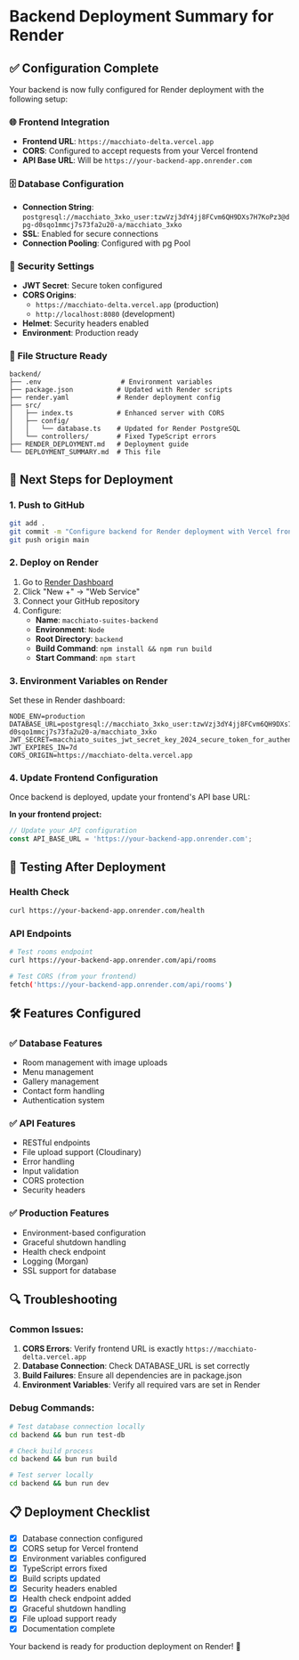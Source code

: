 # Backend Deployment Summary for Render

## ✅ Configuration Complete

Your backend is now fully configured for Render deployment with the following setup:

### 🌐 **Frontend Integration**
- **Frontend URL**: `https://macchiato-delta.vercel.app`
- **CORS**: Configured to accept requests from your Vercel frontend
- **API Base URL**: Will be `https://your-backend-app.onrender.com`

### 🗄️ **Database Configuration**
- **Connection String**: `postgresql://macchiato_3xko_user:tzwVzj3dY4jj8FCvm6QH9DXs7H7KoPz3@dpg-d0sqo1mmcj7s73fa2u20-a/macchiato_3xko`
- **SSL**: Enabled for secure connections
- **Connection Pooling**: Configured with pg Pool

### 🔐 **Security Settings**
- **JWT Secret**: Secure token configured
- **CORS Origins**: 
  - `https://macchiato-delta.vercel.app` (production)
  - `http://localhost:8080` (development)
- **Helmet**: Security headers enabled
- **Environment**: Production ready

### 📁 **File Structure Ready**
```
backend/
├── .env                    # Environment variables
├── package.json           # Updated with Render scripts
├── render.yaml            # Render deployment config
├── src/
│   ├── index.ts           # Enhanced server with CORS
│   ├── config/
│   │   └── database.ts    # Updated for Render PostgreSQL
│   └── controllers/       # Fixed TypeScript errors
├── RENDER_DEPLOYMENT.md   # Deployment guide
└── DEPLOYMENT_SUMMARY.md  # This file
```

## 🚀 **Next Steps for Deployment**

### 1. Push to GitHub
```bash
git add .
git commit -m "Configure backend for Render deployment with Vercel frontend"
git push origin main
```

### 2. Deploy on Render
1. Go to [Render Dashboard](https://dashboard.render.com)
2. Click "New +" → "Web Service"
3. Connect your GitHub repository
4. Configure:
   - **Name**: `macchiato-suites-backend`
   - **Environment**: `Node`
   - **Root Directory**: `backend`
   - **Build Command**: `npm install && npm run build`
   - **Start Command**: `npm start`

### 3. Environment Variables on Render
Set these in Render dashboard:
```
NODE_ENV=production
DATABASE_URL=postgresql://macchiato_3xko_user:tzwVzj3dY4jj8FCvm6QH9DXs7H7KoPz3@dpg-d0sqo1mmcj7s73fa2u20-a/macchiato_3xko
JWT_SECRET=macchiato_suites_jwt_secret_key_2024_secure_token_for_authentication
JWT_EXPIRES_IN=7d
CORS_ORIGIN=https://macchiato-delta.vercel.app
```

### 4. Update Frontend Configuration
Once backend is deployed, update your frontend's API base URL:

**In your frontend project:**
```typescript
// Update your API configuration
const API_BASE_URL = 'https://your-backend-app.onrender.com';
```

## 🔧 **Testing After Deployment**

### Health Check
```bash
curl https://your-backend-app.onrender.com/health
```

### API Endpoints
```bash
# Test rooms endpoint
curl https://your-backend-app.onrender.com/api/rooms

# Test CORS (from your frontend)
fetch('https://your-backend-app.onrender.com/api/rooms')
```

## 🛠️ **Features Configured**

### ✅ **Database Features**
- Room management with image uploads
- Menu management
- Gallery management
- Contact form handling
- Authentication system

### ✅ **API Features**
- RESTful endpoints
- File upload support (Cloudinary)
- Error handling
- Input validation
- CORS protection
- Security headers

### ✅ **Production Features**
- Environment-based configuration
- Graceful shutdown handling
- Health check endpoint
- Logging (Morgan)
- SSL support for database

## 🔍 **Troubleshooting**

### Common Issues:
1. **CORS Errors**: Verify frontend URL is exactly `https://macchiato-delta.vercel.app`
2. **Database Connection**: Check DATABASE_URL is set correctly
3. **Build Failures**: Ensure all dependencies are in package.json
4. **Environment Variables**: Verify all required vars are set in Render

### Debug Commands:
```bash
# Test database connection locally
cd backend && bun run test-db

# Check build process
cd backend && bun run build

# Test server locally
cd backend && bun run dev
```

## 📋 **Deployment Checklist**

- [x] Database connection configured
- [x] CORS setup for Vercel frontend
- [x] Environment variables configured
- [x] TypeScript errors fixed
- [x] Build scripts updated
- [x] Security headers enabled
- [x] Health check endpoint added
- [x] Graceful shutdown handling
- [x] File upload support ready
- [x] Documentation complete

Your backend is ready for production deployment on Render! 🎉

